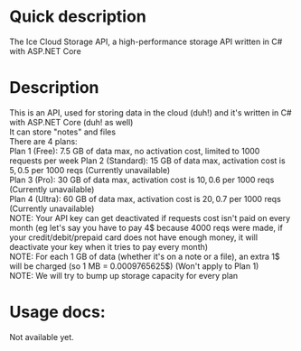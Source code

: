 # Quick description  
The Ice Cloud Storage API, a high-performance storage API written in C# with ASP.NET Core  
  
# Description  
This is an API, used for storing data in the cloud (duh!) and it's written in C# with ASP.NET Core (duh! as well)  
It can store "notes" and files  
There are 4 plans:  
Plan 1 (Free): 7.5 GB of data max, no activation cost, limited to 1000 requests per week
Plan 2 (Standard): 15 GB of data max, activation cost is 5$, 0.5$ per 1000 reqs (Currently unavailable)  
Plan 3 (Pro): 30 GB of data max, activation cost is 10$, 0.6$ per 1000 reqs (Currently unavailable)  
Plan 4 (Ultra): 60 GB of data max, activation cost is 20$, 0.7$ per 1000 reqs (Currently unavailable)  
NOTE: Your API key can get deactivated if requests cost isn't paid on every month (eg let's say you have to pay 4$ because 4000 reqs were made, if your credit/debit/prepaid card does not have enough money, it will deactivate your key when it tries to pay every month)  
NOTE: For each 1 GB of data (whether it's on a note or a file), an extra 1$ will be charged (so 1 MB = 0.0009765625$) (Won't apply to Plan 1)  
NOTE: We will try to bump up storage capacity for every plan  
  
# Usage docs:  
Not available yet.  